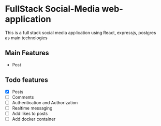 # FullStack Social-Media web-application

This is a full stack social media application using React, expressjs, postgres as main technologies

## Main Features
* Post

## Todo features
- [x] Posts
- [ ] Comments
- [ ] Authentication and Authorization
- [ ] Realtime messaging
- [ ] Add likes to posts
- [ ] Add docker container
